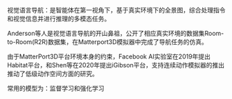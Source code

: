视觉语言导航：是智能体在第一视角下，基于真实环境下的全景图，综合处理指令和视觉信息并进行推理的多模态任务。



Anderson等人是视觉语言导航的开山鼻祖，公开了相应真实环境的数据集Room-to-Room(R2R)数据集，在Matterport3D模拟器中完成了导航任务的仿真。



由于MatterPort3D平台环境本身的约束，Facebook AI实验室在2019年提出Habitat平台，和Shen等在2020年提出iGibson平台，支持连续动作模拟器的推出推动了低级动作空间方面的研究。



常用的模型为：监督学习和强化学习